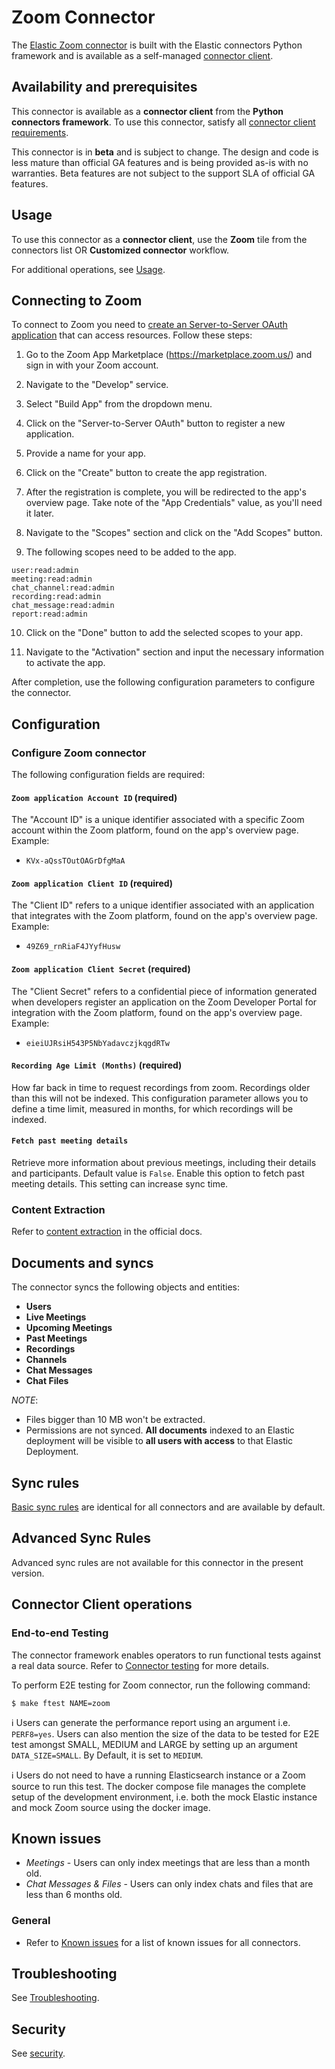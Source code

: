 # Zoom Connector

The [Elastic Zoom connector](../connectors/sources/zoom.py) is built with the Elastic connectors Python framework and is available as a self-managed [connector client](https://www.elastic.co/guide/en/enterprise-search/current/build-connector.html).

## Availability and prerequisites

This connector is available as a **connector client** from the **Python connectors framework**. To use this connector, satisfy all [connector client requirements](https://www.elastic.co/guide/en/enterprise-search/master/build-connector.html).

This connector is in **beta** and is subject to change. The design and code is less mature than official GA features and is being provided as-is with no warranties. Beta features are not subject to the support SLA of official GA features.

## Usage

To use this connector as a **connector client**, use the **Zoom** tile from the connectors list OR **Customized connector** workflow.

For additional operations, see [Usage](https://www.elastic.co/guide/en/enterprise-search/master/connectors-usage.html).

## Connecting to Zoom

To connect to Zoom you need to [create an Server-to-Server OAuth application](https://developers.zoom.us/docs/internal-apps/s2s-oauth/) that can access resources. Follow these steps:

1. Go to the Zoom App Marketplace (https://marketplace.zoom.us/) and sign in with your Zoom account.

2. Navigate to the "Develop" service.

3. Select "Build App" from the dropdown menu.	

4. Click on the "Server-to-Server OAuth" button to register a new application.

5. Provide a name for your app.

6. Click on the "Create" button to create the app registration.

7. After the registration is complete, you will be redirected to the app's overview page. Take note of the "App Credentials" value, as you'll need it later.

8. Navigate to the "Scopes" section and click on the "Add Scopes" button.

9. The following scopes need to be added to the app.

```shell
user:read:admin
meeting:read:admin
chat_channel:read:admin
recording:read:admin
chat_message:read:admin
report:read:admin
```

10. Click on the "Done" button to add the selected scopes to your app.

11. Navigate to the "Activation" section and input the necessary information to activate the app.

After completion, use the following configuration parameters to configure the connector.

## Configuration

### Configure Zoom connector

The following configuration fields are required:

#### `Zoom application Account ID`  (required)

The "Account ID" is a unique identifier associated with a specific Zoom account within the Zoom platform, found on the app's overview page. Example:

- `KVx-aQssTOutOAGrDfgMaA`

#### `Zoom application Client ID`  (required)

The "Client ID" refers to a unique identifier associated with an application that integrates with the Zoom platform, found on the app's overview page. Example:

- `49Z69_rnRiaF4JYyfHusw`

#### `Zoom application Client Secret`  (required)

The "Client Secret" refers to a confidential piece of information generated when developers register an application on the Zoom Developer Portal for integration with the Zoom platform, found on the app's overview page. Example:

- `eieiUJRsiH543P5NbYadavczjkqgdRTw`

#### `Recording Age Limit (Months)`  (required)

How far back in time to request recordings from zoom. Recordings older than this will not be indexed. This configuration parameter allows you to define a time limit, measured in months, for which recordings will be indexed.

#### `Fetch past meeting details`

Retrieve more information about previous meetings, including their details and participants. Default value is `False`. Enable this option to fetch past meeting details. This setting can increase sync time.

### Content Extraction

Refer to [content extraction](https://www.elastic.co/guide/en/enterprise-search/current/connectors-content-extraction.html) in the official docs.

## Documents and syncs

The connector syncs the following objects and entities:
- **Users**
- **Live Meetings**
- **Upcoming Meetings**
- **Past Meetings**
- **Recordings**
- **Channels**
- **Chat Messages**
- **Chat Files**

*NOTE*:
- Files bigger than 10 MB won't be extracted.
- Permissions are not synced. **All documents** indexed to an Elastic deployment will be visible to **all users with access** to that Elastic Deployment.

## Sync rules

[Basic sync rules](https://www.elastic.co/guide/en/enterprise-search/current/sync-rules.html#sync-rules-basic) are identical for all connectors and are available by default.

## Advanced Sync Rules

Advanced sync rules are not available for this connector in the present version.

## Connector Client operations

### End-to-end Testing

The connector framework enables operators to run functional tests against a real data source. Refer to [Connector testing](https://www.elastic.co/guide/en/enterprise-search/master/build-connector.html#build-connector-testing) for more details.

To perform E2E testing for Zoom connector, run the following command:

```shell
$ make ftest NAME=zoom
```

ℹ️ Users can generate the performance report using an argument i.e. `PERF8=yes`. Users can also mention the size of the data to be tested for E2E test amongst SMALL, MEDIUM and LARGE by setting up an argument `DATA_SIZE=SMALL`. By Default, it is set to `MEDIUM`.

ℹ️ Users do not need to have a running Elasticsearch instance or a Zoom source to run this test. The docker compose file manages the complete setup of the development environment, i.e. both the mock Elastic instance and mock Zoom source using the docker image.

## Known issues

- *Meetings* - Users can only index meetings that are less than a month old.
- *Chat Messages & Files* - Users can only index chats and files that are less than 6 months old.

### General 
- Refer to [Known issues](https://www.elastic.co/guide/en/enterprise-search/master/connectors-known-issues.html) for a list of known issues for all connectors.

## Troubleshooting

See [Troubleshooting](https://www.elastic.co/guide/en/enterprise-search/master/connectors-troubleshooting.html).

## Security

See [security](https://www.elastic.co/guide/en/enterprise-search/master/connectors-security.html).
